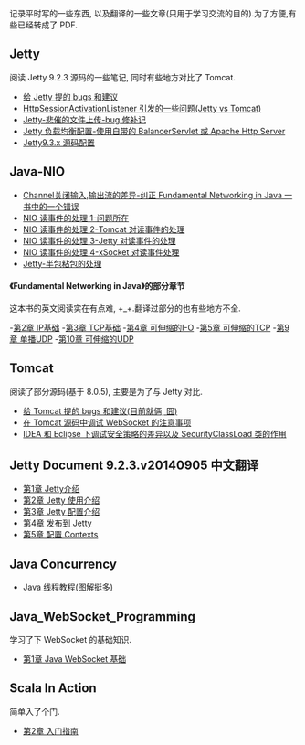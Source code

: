 记录平时写的一些东西, 以及翻译的一些文章(只用于学习交流的目的).为了方便,有些已经转成了 PDF.


Jetty
-----
  阅读 Jetty 9.2.3 源码的一些笔记, 同时有些地方对比了 Tomcat.

- [给 Jetty 提的 bugs 和建议](https://github.com/ykgarfield/myblog/blob/master/doc/%E7%BB%99%20Jetty%20%E6%8F%90%E7%9A%84%20bug%20%E5%92%8C%E5%BB%BA%E8%AE%AE.md)
- [HttpSessionActivationListener 引发的一些问题(Jetty vs Tomcat)](http://ykgarfield.github.io/Jetty-Source-Read/HttpSessionActivationListener%20%E5%BC%95%E5%8F%91%E7%9A%84%E4%B8%80%E4%BA%9B%E9%97%AE%E9%A2%98_Jetty%20vs%20Tomcat.pdf)
- [Jetty-悲催的文件上传-bug 修补记](http://ykgarfield.github.io/Jetty-Source-Read/Jetty-%E6%82%B2%E5%82%AC%E7%9A%84%E6%96%87%E4%BB%B6%E4%B8%8A%E4%BC%A0-bug%E4%BF%AE%E8%A1%A5%E8%AE%B0.pdf)
- [Jetty 负载均衡配置-使用自带的 BalancerServlet 或 Apache Http Server](http://ykgarfield.github.io/Jetty-Source-Read/Jetty%20%E8%B4%9F%E8%BD%BD%E5%9D%87%E8%A1%A1%E9%85%8D%E7%BD%AE-%E4%BD%BF%E7%94%A8%E8%87%AA%E5%B8%A6%E7%9A%84%20BalancerServlet%20%E6%88%96%20Apache%20Http%20Server.pdf)
- [Jetty9.3.x 源码配置](http://ykgarfield.github.io/Jetty-Source-Read/Jetty9-3-x-%E6%BA%90%E7%A0%81%E9%85%8D%E7%BD%AE.pdf)


Java-NIO
--------
- [Channel关闭输入,输出流的差异-纠正 Fundamental Networking in Java 一书中的一个错误](http://ykgarfield.github.io/Java-NIO/Channel%E5%85%B3%E9%97%AD%E8%BE%93%E5%85%A5,%E8%BE%93%E5%87%BA%E6%B5%81%E7%9A%84%E5%B7%AE%E5%BC%82-%E7%BA%A0%E6%AD%A3%20Fundamental%20Networking%20in%20Java%20%E4%B8%80%E4%B9%A6%E4%B8%AD%E7%9A%84%E4%B8%80%E4%B8%AA%E9%94%99%E8%AF%AF.pdf)
- [NIO 读事件的处理 1-问题所在](http://ykgarfield.github.io/Java-NIO/NIO%20%E8%AF%BB%E4%BA%8B%E4%BB%B6%E7%9A%84%E5%A4%84%E7%90%86%201-%E9%97%AE%E9%A2%98%E6%89%80%E5%9C%A8.pdf)
- [NIO 读事件的处理 2-Tomcat 对读事件的处理](http://ykgarfield.github.io/Java-NIO/NIO%20%E8%AF%BB%E4%BA%8B%E4%BB%B6%E7%9A%84%E5%A4%84%E7%90%86%202-Tomcat%20%E5%AF%B9%E8%AF%BB%E4%BA%8B%E4%BB%B6%E7%9A%84%E5%A4%84%E7%90%86.pdf)
- [NIO 读事件的处理 3-Jetty 对读事件的处理](http://ykgarfield.github.io/Java-NIO/NIO%20%E8%AF%BB%E4%BA%8B%E4%BB%B6%E7%9A%84%E5%A4%84%E7%90%86%203-Jetty%20%E5%AF%B9%E8%AF%BB%E4%BA%8B%E4%BB%B6%E7%9A%84%E5%A4%84%E7%90%86.pdf)
- [NIO 读事件的处理 4-xSocket 对读事件处理](http://ykgarfield.github.io/Java-NIO/NIO%20%E8%AF%BB%E4%BA%8B%E4%BB%B6%E7%9A%84%E5%A4%84%E7%90%86%204-xSocket%20%E5%AF%B9%E8%AF%BB%E4%BA%8B%E4%BB%B6%E5%A4%84%E7%90%86.pdf)
- [Jetty-半包粘包的处理](http://ykgarfield.github.io/Java-NIO/Jetty-%E5%8D%8A%E5%8C%85%E7%B2%98%E5%8C%85%E7%9A%84%E5%A4%84%E7%90%86.pdf)

#### 《Fundamental Networking in Java》的部分章节
  这本书的英文阅读实在有点难, +_+.翻译过部分的也有些地方不全.

-[第2章 IP基础](http://ykgarfield.github.io/Java-NIO/%E7%AC%AC2%E7%AB%A0%20IP%E5%9F%BA%E7%A1%80.pdf)
-[第3章 TCP基础](http://ykgarfield.github.io/Java-NIO/%E7%AC%AC3%E7%AB%A0%20TCP%E5%9F%BA%E7%A1%80.pdf)
-[第4章 可伸缩的I-O](http://ykgarfield.github.io/Java-NIO/%E7%AC%AC4%E7%AB%A0%20%E5%8F%AF%E4%BC%B8%E7%BC%A9%E7%9A%84I-O.pdf)
-[第5章 可伸缩的TCP](http://ykgarfield.github.io/Java-NIO/%E7%AC%AC5%E7%AB%A0%20%E5%8F%AF%E4%BC%B8%E7%BC%A9%E7%9A%84TCP.pdf)
-[第9章 单播UDP](http://ykgarfield.github.io/Java-NIO/%E7%AC%AC9%E7%AB%A0%20%E5%8D%95%E6%92%ADUDP.pdf)
-[第10章 可伸缩的UDP](http://ykgarfield.github.io/Java-NIO/%E7%AC%AC10%E7%AB%A0%20%E5%8F%AF%E4%BC%B8%E7%BC%A9%E7%9A%84UDP.pdf)


Tomcat
------ 
  阅读了部分源码(基于 8.0.5), 主要是为了与 Jetty 对比.

- [给 Tomcat 提的 bugs 和建议(目前就俩, 囧)](https://github.com/ykgarfield/myblog/blob/master/doc/%E7%BB%99%20Tomcat%20%E6%8F%90%E7%9A%84%20bug%20%E5%92%8C%E5%BB%BA%E8%AE%AE.md)
- [在 Tomcat 源码中调试 WebSocket 的注意事项](http://ykgarfield.github.io/Tomcat-Source-Read/%E5%9C%A8%20Tomcat%20%E6%BA%90%E7%A0%81%E4%B8%AD%E8%B0%83%E8%AF%95%20WebSocket%20%E7%9A%84%E6%B3%A8%E6%84%8F%E4%BA%8B%E9%A1%B9.pdf)
- [IDEA 和 Eclipse 下调试安全策略的差异以及 SecurityClassLoad 类的作用](http://ykgarfield.github.io/Tomcat-Source-Read/IDEA%20%E5%92%8C%20Eclipse%20%E4%B8%8B%E8%B0%83%E8%AF%95%E5%AE%89%E5%85%A8%E7%AD%96%E7%95%A5%E7%9A%84%E5%B7%AE%E5%BC%82%E4%BB%A5%E5%8F%8A%20SecurityClassLoad%20%E7%B1%BB%E7%9A%84%E4%BD%9C%E7%94%A8.pdf)


Jetty Document 9.2.3.v20140905 中文翻译
----------------------------------
- [第1章 Jetty介绍 ](http://ykgarfield.github.io/jetty-9.2.3.v20140905-zh/introduction.html)
- [第2章 Jetty 使用介绍 ](http://ykgarfield.github.io/jetty-9.2.3.v20140905-zh/quick-start-getting-started.html)
- [第3章 Jetty 配置介绍 ](http://ykgarfield.github.io/jetty-9.2.3.v20140905-zh/quick-start-configure.html)
- [第4章 发布到 Jetty ](http://ykgarfield.github.io/jetty-9.2.3.v20140905-zh/configuring-deployment.html)
- [第5章 配置 Contexts ](http://ykgarfield.github.io/jetty-9.2.3.v20140905-zh/configuring-contexts.html)


Java Concurrency
--------------
- [Java 线程教程(图解挺多)](http://ykgarfield.github.io/JavaConcurrency/Java%E7%BA%BF%E7%A8%8B%E6%95%99%E7%A8%8B.pdf)


Java_WebSocket_Programming
------------------------
  学习了下 WebSocket 的基础知识.

- [第1章 Java WebSocket 基础](http://ykgarfield.github.io/WebSocket/Java_WebSocket_Programming/%E7%AC%AC1%E7%AB%A0-Java%20WebSocket%20%E5%9F%BA%E7%A1%80.pdf)  


Scala In Action
---------------
  简单入了个门.

- [第2章 入门指南](http://ykgarfield.github.io/scala/scala_in_action/%E7%AC%AC2%E7%AB%A0%20%E5%85%A5%E9%97%A8%E6%8C%87%E5%8D%97.pdf)

